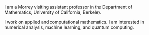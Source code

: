 I am a Morrey visiting assistant professor in the Department of Mathematics, University of California, Berkeley. 

I work on applied and computational mathematics. I am interested in numerical analysis, machine learning, and quantum computing.

<!---
zhiyanding/zhiyanding is a ✨ special ✨ repository because its `README.md` (this file) appears on your GitHub profile.
You can click the Preview link to take a look at your changes.
--->
